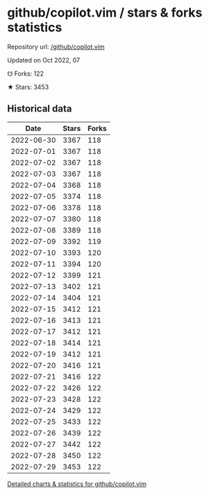 # github/copilot.vim / stars & forks statistics

Repository url: [/github/copilot.vim](https://github.com/github/copilot.vim)

Updated on Oct 2022, 07

☋ Forks: 122

★ Stars: 3453

## Historical data
| Date | Stars | Forks |
|------|-------|-------|
| 2022-06-30 | 3367 | 118 | 
| 2022-07-01 | 3367 | 118 | 
| 2022-07-02 | 3367 | 118 | 
| 2022-07-03 | 3367 | 118 | 
| 2022-07-04 | 3368 | 118 | 
| 2022-07-05 | 3374 | 118 | 
| 2022-07-06 | 3378 | 118 | 
| 2022-07-07 | 3380 | 118 | 
| 2022-07-08 | 3389 | 118 | 
| 2022-07-09 | 3392 | 119 | 
| 2022-07-10 | 3393 | 120 | 
| 2022-07-11 | 3394 | 120 | 
| 2022-07-12 | 3399 | 121 | 
| 2022-07-13 | 3402 | 121 | 
| 2022-07-14 | 3404 | 121 | 
| 2022-07-15 | 3412 | 121 | 
| 2022-07-16 | 3413 | 121 | 
| 2022-07-17 | 3412 | 121 | 
| 2022-07-18 | 3414 | 121 | 
| 2022-07-19 | 3412 | 121 | 
| 2022-07-20 | 3416 | 121 | 
| 2022-07-21 | 3416 | 122 | 
| 2022-07-22 | 3426 | 122 | 
| 2022-07-23 | 3428 | 122 | 
| 2022-07-24 | 3429 | 122 | 
| 2022-07-25 | 3433 | 122 | 
| 2022-07-26 | 3439 | 122 | 
| 2022-07-27 | 3442 | 122 | 
| 2022-07-28 | 3450 | 122 | 
| 2022-07-29 | 3453 | 122 | 


[Detailed charts & statistics for github/copilot.vim](https://reviewgithub.com/rep/github/copilot.vim)
